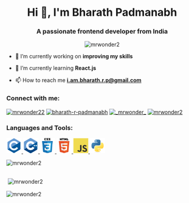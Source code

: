 <h1 align="center">Hi 👋, I'm Bharath Padmanabh</h1>
<h3 align="center">A passionate frontend developer from India</h3>

<p align="center"> <img src="https://komarev.com/ghpvc/?username=mrwonder2&label=Profile%20views&color=0e75b6&style=flat" alt="mrwonder2" /> </p>

- 🔭 I’m currently working on **improving my skills**

- 🌱 I’m currently learning **React.js**

- 📫 How to reach me **i.am.bharath.r.p@gmail.com**

<h3 align="left">Connect with me:</h3>
<p align="left">
<a href="https://twitter.com/mrwonder22" target="blank"><img align="center" src="https://raw.githubusercontent.com/rahuldkjain/github-profile-readme-generator/master/src/images/icons/Social/twitter.svg" alt="mrwonder22" height="30" width="40" /></a>
<a href="https://linkedin.com/in/bharath-r-padmanabh" target="blank"><img align="center" src="https://raw.githubusercontent.com/rahuldkjain/github-profile-readme-generator/master/src/images/icons/Social/linked-in-alt.svg" alt="bharath-r-padmanabh" height="30" width="40" /></a>
<a href="https://instagram.com/_mrwonder_" target="blank"><img align="center" src="https://raw.githubusercontent.com/rahuldkjain/github-profile-readme-generator/master/src/images/icons/Social/instagram.svg" alt="_mrwonder_" height="30" width="40" /></a>
<a href="https://www.leetcode.com/mrwonder2" target="blank"><img align="center" src="https://raw.githubusercontent.com/rahuldkjain/github-profile-readme-generator/master/src/images/icons/Social/leet-code.svg" alt="mrwonder2" height="30" width="40" /></a>
</p>

<h3 align="left">Languages and Tools:</h3>
<p align="left"> <a href="https://www.cprogramming.com/" target="_blank" rel="noreferrer"> <img src="https://raw.githubusercontent.com/devicons/devicon/master/icons/c/c-original.svg" alt="c" width="40" height="40"/> </a> <a href="https://www.w3schools.com/cpp/" target="_blank" rel="noreferrer"> <img src="https://raw.githubusercontent.com/devicons/devicon/master/icons/cplusplus/cplusplus-original.svg" alt="cplusplus" width="40" height="40"/> </a> <a href="https://www.w3schools.com/css/" target="_blank" rel="noreferrer"> <img src="https://raw.githubusercontent.com/devicons/devicon/master/icons/css3/css3-original-wordmark.svg" alt="css3" width="40" height="40"/> </a> <a href="https://www.w3.org/html/" target="_blank" rel="noreferrer"> <img src="https://raw.githubusercontent.com/devicons/devicon/master/icons/html5/html5-original-wordmark.svg" alt="html5" width="40" height="40"/> </a> <a href="https://developer.mozilla.org/en-US/docs/Web/JavaScript" target="_blank" rel="noreferrer"> <img src="https://raw.githubusercontent.com/devicons/devicon/master/icons/javascript/javascript-original.svg" alt="javascript" width="40" height="40"/> </a> <a href="https://www.python.org" target="_blank" rel="noreferrer"> <img src="https://raw.githubusercontent.com/devicons/devicon/master/icons/python/python-original.svg" alt="python" width="40" height="40"/> </a> </p>

<p><img align="left" src="https://github-readme-stats.vercel.app/api/top-langs?username=mrwonder2&show_icons=true&theme=dark&locale=en&layout=compact" alt="mrwonder2" /></p>
<br>
<br>

<p>&nbsp;<img align="center" src="https://github-readme-stats.vercel.app/api?username=mrwonder2&show_icons=true&theme=dark&locale=en" alt="mrwonder2" /></p>

<p><img align="center" src="https://github-readme-streak-stats.herokuapp.com/?user=mrwonder2&theme=dark" alt="mrwonder2" /></p>
